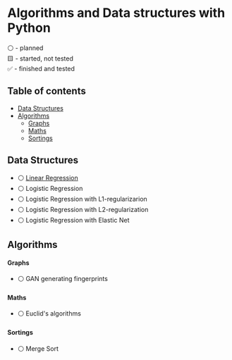 # Algorithms and Data structures with Python  
:white_circle: - planned  
:yellow_square: - started, not tested  
:white_check_mark: - finished and tested  


## Table of contents
* [Data Structures](#data-structures)
* [Algorithms](#algorithms)
  * [Graphs](#graphs)
  * [Maths](#maths)
  * [Sortings](#sortings)

## Data Structures
* :white_circle: [Linear Regression](https://github.com/xtbtds/Machine-Learning-Algorithms)  
* :white_circle: Logistic Regression
* :white_circle: Logistic Regression with L1-regularizarion
* :white_circle: Logistic Regression with L2-regularization
* :white_circle: Logistic Regression with Elastic Net

## Algorithms
#### Graphs
* :white_circle: GAN generating fingerprints
#### Maths
* :white_circle: Euclid's algorithms
#### Sortings
* :white_circle: Merge Sort

